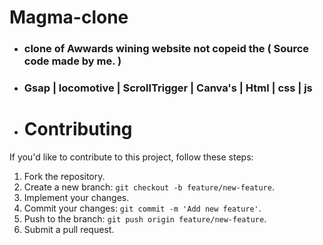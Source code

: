 # Magma-clone
- ###  clone of Awwards wining website not copeid the ( Source code made by me. )
- ###  Gsap | locomotive | ScrollTrigger | Canva's | Html | css | js

- # Contributing

If you'd like to contribute to this project, follow these steps:

1. Fork the repository.
2. Create a new branch: `git checkout -b feature/new-feature`.
3. Implement your changes.
4. Commit your changes: `git commit -m 'Add new feature'`.
5. Push to the branch: `git push origin feature/new-feature`.
6. Submit a pull request.

